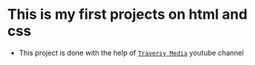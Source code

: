 # This is my first projects on html and css

- This project is done with the help of [`Traversy Media`](https://www.youtube.com/@TraversyMedia) youtube channel
